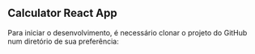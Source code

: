 ## Calculator React App

Para iniciar o desenvolvimento, é necessário clonar o projeto do GitHub num diretório de sua preferência:
